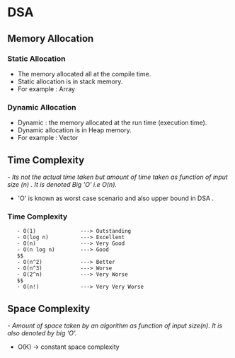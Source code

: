 # DSA

## Memory Allocation

   ### Static Allocation
    
   - The memory allocated all at the compile time.
   - Static allocation is in stack memory.
   - For example : Array

   ### Dynamic Allocation

   - Dynamic : the memory allocated at the run time (execution time).
   - Dynamic allocation is in Heap memory.
   - For example : Vector


## Time Complexity
 <i>
   - Its not the actual time taken but amount of time taken as function of input size (n) . It is denoted Big 'O' i.e O(n).
   </i>
   
   - 'O' is known as worst case scenario and also upper bound in DSA .

   ### Time Complexity 
       - O(1)              ---> Outstanding
       - O(log n)          ---> Excellent
       - O(n)              ---> Very Good
       - O(n log n)        ---> Good
       $$
       - O(n^2)            ---> Better
       - O(n^3)            ---> Worse
       - O(2^n)            ---> Very Worse
       $$
       - O(n!)             ---> Very Very Worse

## Space Complexity  

<i>
  - Amount of space taken by an algorithm as  function of input size(n). It is also denoted by big 'O'.
</i>

  - O(K) -> constant space complexity